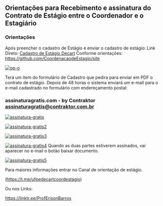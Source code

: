 ## Orientações para Recebimento e assinatura do Contrato de Estágio  entre o Coordenador e o Estagiário

### Orientações
 Após preencher o cadastro de Estágio  e enviar o cadastro de estágio: 
 Link Direto: [Cadastro de Estágio Decart](https://erobeng.page.link/Cadastrodeestagio)
 Conforme orientações:
 https://github.com/CoordenacaodeEstagio/site

<a href="https://ibb.co/gv63qXQ"><img src="https://i.ibb.co/285yVLR/op-o.jpg" alt="op-o" border="0"></a>

Terá um item do formulário de Cadastro que pedira para enviar em PDF o contrato de  estágio.
Depois de 48 horas o sistema enviará um e-mail para o e-mail cadastrado no formulário  com endereçamento postal: 

### assinaturagratis.com - by Contraktor  <assinaturagratis@contraktor.com.br>

<a href="https://ibb.co/252ks5C"><img src="https://i.ibb.co/CWdHMWY/assinatura-gratis.jpg" alt="assinatura-gratis" border="0"></a>

<a href="https://ibb.co/jk2mmyR"><img src="https://i.ibb.co/zVYppXJ/assinatura-gratis2.jpg" alt="assinatura-gratis2" border="0"></a>

<a href="https://ibb.co/XJjGKrM"><img src="https://i.ibb.co/Kyb8fpS/assinatura-gratis3.jpg" alt="assinatura-gratis3" border="0"></a>

<a href="https://ibb.co/n0W71PM"><img src="https://i.ibb.co/fSckNDd/assinatura-gratis4.jpg" alt="assinatura-gratis4" border="0"></a>
Quando as duas partes estiverem assinados, vai aparecer no e-mail o botão baixar documento.

<a href="https://ibb.co/3c1RmJ7"><img src="https://i.ibb.co/tDBLpd4/assinatura-gratis5.jpg" alt="assinatura-gratis5" border="0"></a>

Para maiores informações entrar no Canal de orientação de estágio.

(https://t.me/ufpedecartcoordestagio)

Ou nos Links:

https://linktr.ee/ProfErisonBarros



 



 
<!--stackedit_data:
eyJoaXN0b3J5IjpbMTU1NzA5MzE4NiwxMTc1MTExNSwtNjgyNT
Q4NjU0XX0=
-->